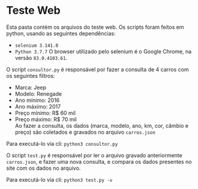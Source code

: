# Teste Web
Esta pasta contém os arquivos do teste web.
Os scripts foram feitos em python, usando as seguintes dependências:  
- `selenium 3.141.0`
- `Python 3.7.7`
O browser utilizado pelo selenium é o Google Chrome, na versão `83.0.4103.61`.

O script `consultor.py` é responsável por fazer a consulta de 4 carros com os seguintes filtros:
- Marca: Jeep
- Modelo: Renegade
- Ano mínimo: 2016
- Ano máximo: 2017
- Preço mínimo: R$ 60 mil
- Preço máximo: R$ 70 mil  
Ao fazer a consulta, os dados (marca, modelo, ano, km, cor, câmbio e preço) são coletados e gravados no arquivo `carros.json`

Para executá-lo via cli: `python3 consultor.py`

O script `test.py` é responsável por ler o arquivo gravado anteriormente `carros.json`, e fazer uma nova consulta, e compara os dados presentes no site com os dados no arquivo.

Para executá-lo via cli: `python3 test.py -v`
